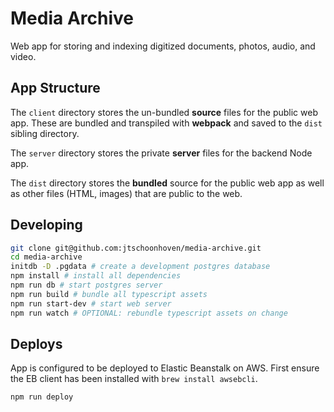 # Media Archive

Web app for storing and indexing digitized documents, photos, audio, and video.

## App Structure

The `client` directory stores the un-bundled **source** files for the public web app. These are bundled and transpiled with **webpack** and saved to the `dist` sibling directory.

The `server` directory stores the private **server** files for the backend Node app.

The `dist` directory stores the **bundled** source for the public web app as well as other files (HTML, images) that are public to the web.

## Developing

```sh
git clone git@github.com:jtschoonhoven/media-archive.git
cd media-archive
initdb -D .pgdata # create a development postgres database
npm install # install all dependencies
npm run db # start postgres server
npm run build # bundle all typescript assets
npm run start-dev # start web server
npm run watch # OPTIONAL: rebundle typescript assets on change
```

## Deploys

App is configured to be deployed to Elastic Beanstalk on AWS. First ensure the EB client has been installed with `brew install awsebcli`.

```
npm run deploy
```
